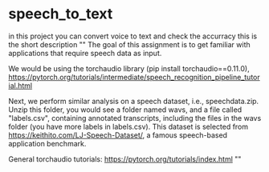 # speech_to_text
in this project you can convert voice to text and check the accurracy 
this is the short description "" The goal of this assignment is to get familiar with applications that require speech data as input.

We would be using the torchaudio library (pip install torchaudio==0.11.0),  
https://pytorch.org/tutorials/intermediate/speech_recognition_pipeline_tutorial.html

Next, we  perform similar analysis on a speech dataset, i.e., speechdata.zip. Unzip this folder, you would see a folder named wavs, and a file called "labels.csv", containing annotated transcripts, including the files in the wavs folder (you have more labels in labels.csv). This dataset is selected from https://keithito.com/LJ-Speech-Dataset/, a famous speech-based application benchmark.

General torchaudio tutorials: https://pytorch.org/tutorials/index.html  ""
